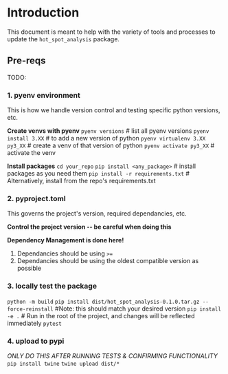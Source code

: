 # Introduction
This document is meant to help with the variety of tools and processes to update the `hot_spot_analysis` package.

## Pre-reqs

TODO:
### 1. pyenv environment
This is how we handle version control and testing specific python versions, etc.

**Create venvs with pyenv**
`pyenv versions` # list all pyenv versions
`pyenv install 3.XX` # to add a new version of python
`pyenv virtualenv 3.XX py3_XX` # create a venv of that version of python
`pyenv activate py3_XX` # activate the venv

**Install packages**
`cd your_repo`
`pip install <any_package>` # install packages as you need them
`pip install -r requirements.txt` # Alternatively, install from the repo's requirements.txt

### 2. pyproject.toml
This governs the project's version, required dependancies, etc.

**Control the project version -- be careful when doing this**

**Dependency Management is done here!**
1. Dependancies should be using `>=`
2. Dependancies should be using the oldest compatible version as possible

### 3. locally test the package

`python -m build`
`pip install dist/hot_spot_analysis-0.1.0.tar.gz --force-reinstall` #Note: this should match your desired version
`pip install -e .` # Run in the root of the project, and changes will be reflected immediately
`pytest`


### 4. upload to pypi
 *ONLY DO THIS AFTER RUNNING TESTS & CONFIRMING FUNCTIONALITY*
`pip install twine`
`twine upload dist/*`

